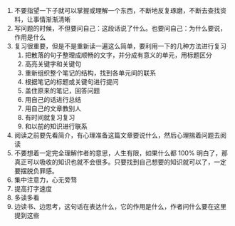 1. 不要指望一下子就可以掌握或理解一个东西，不断地反复琢磨，不断去查找资料，让事情渐渐清晰
2. 写问题的时候，不但要问自己：这段话说了什么。也要问自己：为什么要说，作用是什么
3. 复习很重要，但是不是重新读一遍这么简单，要利用一下的几种方法进行复习
    1. 把散落的句子整理成顺畅的文字，并分成有意义的单元，用标题区分
    2. 高亮关键字和关键句
    3. 重新组织整个笔记的结构，找到各单元间的联系
    4. 根据笔记的标题或关键句进行提问
    5. 盖住原来的笔记，回答问题
    6. 用自己的话进行总结
    7. 用自己的文章教别人
    8. 有时间就复习复习
    9. 和以前的知识进行联系
4. 阅读之前要先看简介，有心理准备这篇文章要说什么，然后心理揣着问题去阅读
5. 不要想着一定完全理解作者的意思，人生有限，如果什么都 100% 明白了，那真正可以吸收的知识也就不会很多。只要找到自己想要的知识就可以了，一定要摆脱负罪感。
6. 集中注意力，心无旁骛
7. 提高打字速度
8. 多读多看
9. 边读书、边思考，这句话在表达什么，它的作用是什么，作者问什么要在这里提到这些
